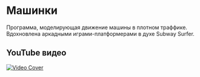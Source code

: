 # Машинки

Программа, моделирующая движение машины в плотном траффике. Вдохновлена аркадными играми-платформерами в духе Subway Surfer.

## YouTube видео

[![Video Cover](https://img.youtube.com/vi/0XIMC7NghLI/0.jpg)](https://www.youtube.com/watch?v=0XIMC7NghLI)
